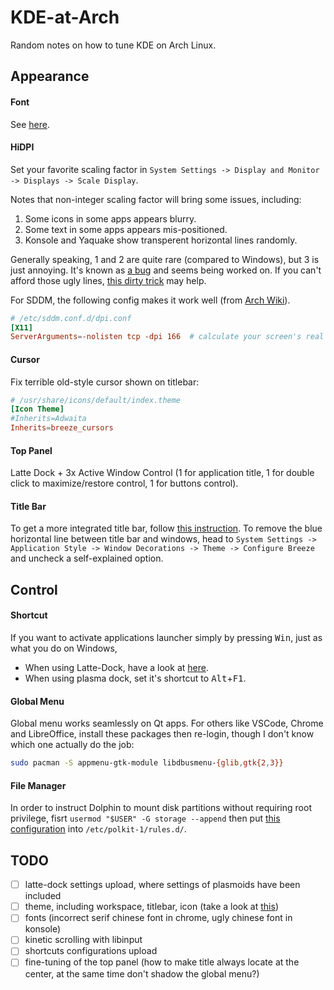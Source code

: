 KDE-at-Arch
=============
Random notes on how to tune KDE on Arch Linux.


Appearance
-----------

#### Font
See [here](https://github.com/ZeppLu/rcs/blob/master/config/fontconfig/fonts.conf).

#### HiDPI
Set your favorite scaling factor in `System Settings -> Display and Monitor -> Displays -> Scale Display`.

Notes that non-integer scaling factor will bring some issues, including:
1. Some icons in some apps appears blurry.
2. Some text in some apps appears mis-positioned.
3. Konsole and Yaquake show transperent horizontal lines randomly.

Generally speaking, 1 and 2 are quite rare (compared to Windows), but 3 is just annoying. It's known as [a bug](https://bugs.kde.org/show_bug.cgi?id=373232) and seems being worked on. If you can't afford those ugly lines, [this dirty trick](https://gist.github.com/ZeppLu/637353565e5be6b8275a859f7c412f8c) may help.

For SDDM, the following config makes it work well (from [Arch Wiki](https://wiki.archlinux.org/index.php/SDDM#DPI_settings)).
```conf
# /etc/sddm.conf.d/dpi.conf
[X11]
ServerArguments=-nolisten tcp -dpi 166  # calculate your screen's real DPI on http://www.pxcalc.com and paste it here
```

#### Cursor
Fix terrible old-style cursor shown on titlebar:
```conf
# /usr/share/icons/default/index.theme
[Icon Theme]
#Inherits=Adwaita
Inherits=breeze_cursors
```

#### Top Panel
Latte Dock + 3x Active Window Control (1 for application title, 1 for double click to maximize/restore control, 1 for buttons control).

#### Title Bar
To get a more integrated title bar, follow [this instruction](http://www.alexl.netsons.org/78). To remove the blue horizontal line between title bar and windows, head to `System Settings -> Application Style -> Window Decorations -> Theme -> Configure Breeze` and uncheck a self-explained option.


Control
------------

#### Shortcut
If you want to activate applications launcher simply by pressing <kbd>Win</kbd>, just as what you do on Windows,
- When using Latte-Dock, have a look at [here](https://github.com/psifidotos/Latte-Dock/wiki/F.A.Q.).
- When using plasma dock, set it's shortcut to <kbd>Alt</kbd>+<kbd>F1</kbd>.

#### Global Menu
Global menu works seamlessly on Qt apps. For others like VSCode, Chrome and LibreOffice, install these packages then re-login, though I don't know which one actually do the job:
```sh
sudo pacman -S appmenu-gtk-module libdbusmenu-{glib,gtk{2,3}}
```

#### File Manager
In order to instruct Dolphin to mount disk partitions without requiring root privilege, fisrt `usermod "$USER" -G storage --append` then put [this configuration](https://gist.github.com/Scrumplex/8f528c1f63b5f4bfabe14b0804adaba7) into `/etc/polkit-1/rules.d/`.


TODO
---------
- [ ] latte-dock settings upload, where settings of plasmoids have been included
- [ ] theme, including workspace, titlebar, icon (take a look at [this](https://www.reddit.com/r/unixporn/comments/8uhjzk/kde_plasma/))
- [ ] fonts (incorrect serif chinese font in chrome, ugly chinese font in konsole)
- [ ] kinetic scrolling with libinput
- [ ] shortcuts configurations upload
- [ ] fine-tuning of the top panel (how to make title always locate at the center, at the same time don't shadow the global menu?)
